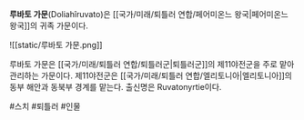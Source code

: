 **루바토 가문**(Doliahîruvato)은 [[국가/미래/퇴틀러 연합/페어미온느 왕국|페어미온느 왕국]]의 귀족 가문이다.

![[static/루바토 가문.png]]

루바토 가문은 [[국가/미래/퇴틀러 연합/퇴틀러군|퇴틀러군]]의 제11야전군을 주로 맡아 관리하는 가문이다. 제11야전군은 [[국가/미래/퇴틀러 연합/엘리토니아|엘리토니아]]의 동부 해안과 동북부 경계를 맡는다. 출신명은 Ruvatonyrtie이다.

#스치 #퇴틀러 #인물 